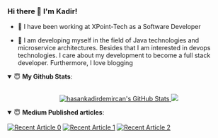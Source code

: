 ### Hi there 👋 I'm Kadir!

- 💼 I have been working at XPoint-Tech as a Software Developer

- 🔭 I am developing myself in the field of Java technologies and microservice architectures. Besides that I am interested in devops technologies. I care about my development to become a full stack developer. Furthermore, I love blogging


<details open>
 <summary> 😇 <b>My Github Stats</b>: </summary>
<br>
<p align = "center">
   <a href="https://awesome-github-stats.azurewebsites.net/index.html??cardType=level-alternate&theme=cobalt&preferLogin=false">    <img  alt="hasankadirdemircan's GitHub Stats" src="https://awesome-github-stats.azurewebsites.net/user-stats/hasankadirdemircan?cardType=level-alternate&theme=cobalt&preferLogin=false" />  </a>
  <img src = "https://github-readme-stats.vercel.app/api/top-langs/?username=hasankadirdemircan&hide=css,html&line_height=27">
</p>

</details>

<details open> 
 <summary> 😇 <b>Medium Published articles</b>: </summary>
<br>
    <a target="_blank" href="https://github-readme-medium-recent-article.vercel.app/medium/@hkdemircan/0"><img src="https://github-readme-medium-recent-article.vercel.app/medium/@hkdemircan/0" alt="Recent Article 0"></a>
    <a target="_blank" href="https://github-readme-medium-recent-article.vercel.app/medium/@hkdemircan/1"><img src="https://github-readme-medium-recent-article.vercel.app/medium/@hkdemircan/1" alt="Recent Article 1"></a>
    <a target="_blank" href="https://github-readme-medium-recent-article.vercel.app/medium/@hkdemircan/2"><img src="https://github-readme-medium-recent-article.vercel.app/medium/@hkdemircan/2" alt="Recent Article 2"></a>


</details>
